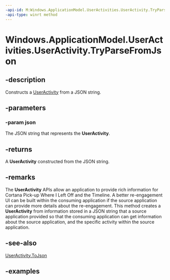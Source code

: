 ```yaml
---
-api-id: M:Windows.ApplicationModel.UserActivities.UserActivity.TryParseFromJson(System.String)
-api-type: winrt method
---
```


<!-- Method syntax.
public UserActivity UserActivity.TryParseFromJson(String json)
-->

# Windows.ApplicationModel.UserActivities.UserActivity.TryParseFromJson

## -description
Constructs a [UserActivity](useractivity.md) from a JSON string.

## -parameters
### -param json
The JSON string that represents the **UserActivity**.

## -returns
A **UserActivity** constructed from the JSON string.

## -remarks
The **UserActivity** APIs allow an application to provide rich information for Cortana Pick-up Where I Left Off and the Timeline. A better re-engagement UI can be built within the consuming  application if the source application can provide more details about the re-engagement. This method creates a **UserActivity** from information stored in a JSON string that a source application provided so that the consuming application can get information about the source application, and the specific activity within the source application.

## -see-also
[UserActivity.ToJson](useractivity_tojson_1289546151.md)

## -examples
